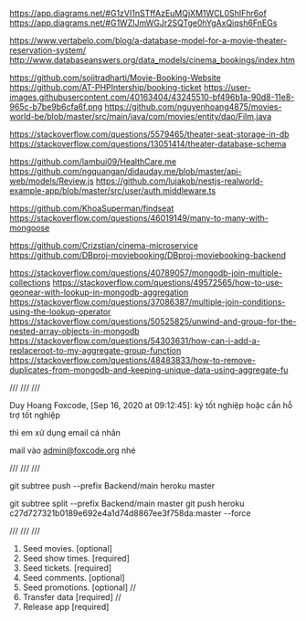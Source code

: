 https://app.diagrams.net/#G1zVI1nSTffAzEuMQjXM1WCL0ShIFhr6of
https://app.diagrams.net/#G1WZIJmWGJr2SQTge0hYgAxQiqsh6FnEGs

https://www.vertabelo.com/blog/a-database-model-for-a-movie-theater-reservation-system/
http://www.databaseanswers.org/data_models/cinema_bookings/index.htm

https://github.com/sojitradharti/Movie-Booking-Website
https://github.com/AT-PHPIntership/booking-ticket
https://user-images.githubusercontent.com/40163404/43245510-bf496b1a-90d8-11e8-965c-b7be9b6cfa6f.png
https://github.com/nguyenhoang4875/movies-world-be/blob/master/src/main/java/com/movies/entity/dao/Film.java

https://stackoverflow.com/questions/5579465/theater-seat-storage-in-db
https://stackoverflow.com/questions/13051414/theater-database-schema

https://github.com/lambui09/HealthCare.me
https://github.com/ngquangan/didauday.me/blob/master/api-web/models/Review.js
https://github.com/lujakob/nestjs-realworld-example-app/blob/master/src/user/auth.middleware.ts

https://github.com/KhoaSuperman/findseat
https://stackoverflow.com/questions/46019149/many-to-many-with-mongoose

https://github.com/Crizstian/cinema-microservice
https://github.com/DBproj-moviebooking/DBproj-moviebooking-backend

https://stackoverflow.com/questions/40789057/mongodb-join-multiple-collections
https://stackoverflow.com/questions/49572565/how-to-use-geonear-with-lookup-in-mongodb-aggregation
https://stackoverflow.com/questions/37086387/multiple-join-conditions-using-the-lookup-operator
https://stackoverflow.com/questions/50525825/unwind-and-group-for-the-nested-array-objects-in-mongodb
https://stackoverflow.com/questions/54303631/how-can-i-add-a-replaceroot-to-my-aggregate-group-function
https://stackoverflow.com/questions/48483833/how-to-remove-duplicates-from-mongodb-and-keeping-unique-data-using-aggregate-fu

///
///
///

Duy Hoang Foxcode, [Sep 16, 2020 at 09:12:45]:
ký tốt nghiệp hoặc cần hỗ trợ tốt nghiệp

thì em xử dụng email cá nhân

mail vào admin@foxcode.org nhé

///
///
///

git subtree push --prefix Backend/main heroku master

git subtree split --prefix Backend/main  master
git push heroku c27d727321b0189e692e4a1d74d8867ee3f758da:master --force

///
///
///

1. Seed movies.       [optional]
2. Seed show times.   [required]
3. Seed tickets.      [required]
4. Seed comments.     [optional]
5. Seed promotions.   [optional]
//
6. Transfer data      [required]
//
7. Release app        [required]